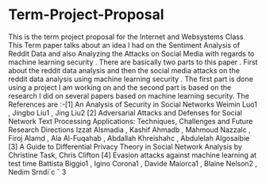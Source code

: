 # Term-Project-Proposal
This is the term project proposal for the Internet and Websystems Class
This Term paper talks about an idea I had on the Sentiment Analysis of Reddit Data and also Analyzing the Attacks on Social Media with regards to machine learning security . There are basically two parts to this paper . First about the reddit data analysis and then the social media attacks on the reddit data analysis using machine learning security . The first part is done using a project I am working on and the second part is based on the research I did on several papers based on machine learning security.
The References are :-[1]	An Analysis of Security in Social Networks
               Weimin Luo1 , Jingbo Liu1 , Jing Liu2
[2]	Adversarial Attacks and Defenses for Social Network Text Processing Applications: Techniques, Challenges and Future Research Directions Izzat Alsmadia , Kashif Ahmadb , Mahmoud Nazzalc , Firoj Alamd , Ala Al-Fuqahab , Abdallah Khreishahc ,
               Abdulelah Algosaibie
[3]	A Guide to Differential Privacy Theory in Social Network Analysis by Christine Task, Chris
              Clifton
[4]	Evasion attacks against machine learning at test time Battista Biggio1 , Igino Corona1 , Davide 
              Maiorca1 , Blaine Nelson2 , Nedim Srndi´c ˇ 3 

